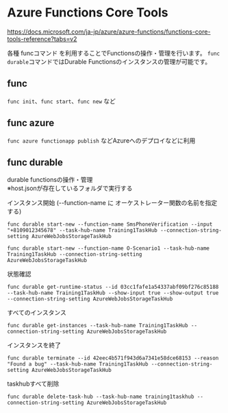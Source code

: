 # Azure Functions Core Tools

https://docs.microsoft.com/ja-jp/azure/azure-functions/functions-core-tools-reference?tabs=v2

各種 funcコマンド を利用することでFunctionsの操作・管理を行います。
`func durable`コマンドではDurable Functionsのインスタンスの管理が可能です。

## func
`func init`、`func start`、`func new` など

## func azure
`func azure functionapp publish` などAzureへのデプロイなどに利用

## func durable
durable functionsの操作・管理  
※host.jsonが存在しているフォルダで実行する  

インスタンス開始 (--function-name に オーケストレーター関数の名前を指定する)
```
func durable start-new --function-name SmsPhoneVerification --input "+8109012345678" --task-hub-name Training1TaskHub --connection-string-setting AzureWebJobsStorageTaskHub
```
```
func durable start-new --function-name O-Scenario1 --task-hub-name Training1TaskHub --connection-string-setting AzureWebJobsStorageTaskHub
```

状態確認
```
func durable get-runtime-status --id 03cc1fafe1a54337abf09bf276c85188 --task-hub-name Training1TaskHub --show-input true --show-output true  --connection-string-setting AzureWebJobsStorageTaskHub
```

すべてのインスタンス
```
func durable get-instances --task-hub-name Training1TaskHub --connection-string-setting AzureWebJobsStorageTaskHub
```
インスタンスを終了
```
func durable terminate --id 42eec4b571f943d6a7341e58dce68153 --reason "Found a bug" --task-hub-name Training1TaskHub --connection-string-setting AzureWebJobsStorageTaskHub
```

taskhubすべて削除
```
func durable delete-task-hub --task-hub-name training1taskhub --connection-string-setting AzureWebJobsStorageTaskHub
```




